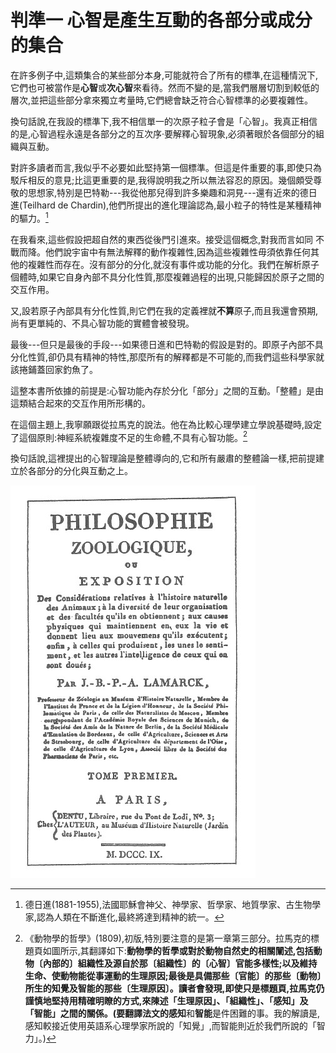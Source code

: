 # 判準一 心智是產生互動的各部分或成分的集合

在許多例子中,這類集合的某些部分本身,可能就符合了所有的標準,在這種情況下,它們也可被當作是**心智**或**次心智**來看待。然而不變的是,當我們層層切割到較低的層次,並把這些部分拿來獨立考量時,它們總會缺乏符合心智標準的必要複雜性。

換句話說,在我設的標準下,我不相信單一的次原子粒子會是「心智」。我真正相信的是,心智過程永遠是各部分之的互次序·要解釋心智現象,必須著眼於各個部分的組織與互動。

對許多讀者而言,我似乎不必要如此堅持第一個標準。但這是件重要的事,即使只為駁斥相反的意見;比這更重要的是,我得說明我之所以無法容忍的原因。幾個頗受尊敬的思想家,特別是巴特勒---我從他那兒得到許多樂趣和洞見---還有近來的德日進(Teilhard de Chardin),他們所提出的進化理論認為,最小粒子的特性是某種精神的驅力。[^1]

在我看來,這些假設把超自然的東西從後門引進來。接受這個概念,對我而言如同 不戰而降。他們說宇宙中有無法解釋的動作複雜性,因為這些複雜性毋須依靠任何其他的複雜性而存在。沒有部分的分化,就沒有事件或功能的分化。我們在解析原子個體時,如果它自身內部不具分化性質,那麼複雜過程的出現,只能歸因於原子之間的交互作用。

又,設若原子內部具有分化性質,則它們在我的定義裡就**不算**原子,而且我還會預期,尚有更單純的、不具心智功能的實體會被發現。

最後---但只是最後的手段---如果德日進和巴特勒的假設是對的。即原子內部不具分化性質,卻仍具有精神的特性,那麼所有的解釋都是不可能的,而我們這些科學家就該捲鋪蓋回家釣魚了。

這整本書所依據的前提是:心智功能內存於分化「部分」之間的互動。「整體」是由這類結合起來的交互作用所形構的。

在這個主題上,我寧願跟從拉馬克的說法。他在為比較心理學建立學說基礎時,設定了這個原則:神經系統複雜度不足的生命體,不具有心智功能。[^2]

換句話說,這裡提出的心智理論是整體導向的,它和所有嚴肅的整體論一樣,把前提建立於各部分的分化與互動之上。

![圖4-1](../images/figure4-1.jpg)

[^1]: 德日進(1881-1955),法國耶穌會神父、神學家、哲學家、地質學家、古生物學家,認為人類在不斷進化,最終將達到精神的統一。
[^2]: 《動物學的哲學》(1809),初版,特別要注意的是第一章第三部分。拉馬克的標題頁如圖所示,其翻譯如下:**動物學的哲學或對於動物自然史的相關闡述,包括動物〔內部的〕組織性及源自於那〔組織性〕的〔心智〕官能多樣性;以及維持生命、使動物能從事運動的生理原因;最後是具備那些〔官能〕的那些〔動物〕所生的知覺及智能的那些〔生理原因〕。**讀者會發現,即使只是標題頁,拉馬克仍謹慎地堅持用精確明瞭的方式,來陳述「生理原因」、「組織性」、「感知」及「智能」之間的關係。(要翻譯法文的**感知**和**智能**是件困難的事。我的解讀是,感知較接近使用英語系心理學家所說的「知覺」,而智能則近於我們所說的「智力」。)